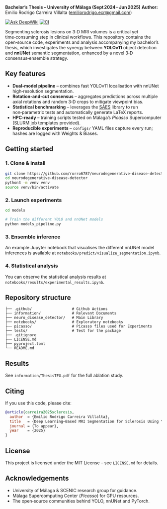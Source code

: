 **Bachelor’s Thesis – University of Málaga (Sept 2024 – Jun 2025)**
**Author:** Emilio Rodrigo Carreira Villalta ([emiliorodrigo.ecr@gmail.com](mailto:emiliorodrigo.ecr@gmail.com))

[![Ask DeepWiki](https://deepwiki.com/badge.svg)](https://deepwiki.com/rorro6787/neurodegenerative-disease-detector)
[![CI](https://github.com/rorro6787/neurodegenerative-disease-detector/actions/workflows/test.yml/badge.svg)](https://github.com/rorro6787/neurodegenerative-disease-detector/actions/workflows/test.yml)

Segmenting sclerosis lesions on 3‑D MRI volumes is a critical yet time‑consuming step in clinical workflows.
This repository contains the open‑source code, experiments and analysis accompanying my bachelor’s thesis, which investigates the synergy between **YOLOv11** object detection and **nnUNet** semantic segmentation, enhanced by a novel 3‑D consensus‑ensemble strategy.

## Key features

* **Dual‑model pipeline** – combines fast YOLOv11 localisation with nnUNet high‑resolution segmentation.
* **Rotation‑and‑cut consensus** – aggregates predictions across multiple axial rotations and random 3‑D crops to mitigate viewpoint bias.
* **Statistical benchmarking** – leverages the [SAES](https://github.com/jMetal/SAES) library to run non‑parametric tests and automatically generate LaTeX reports.
* **HPC‑ready** – training scripts tested on Málaga’s *Picasso* Supercomputer (SLURM job templates provided).
* **Reproducible experiments** – `configs/` YAML files capture every run; hashes are logged with Weights & Biases.

## Getting started

### 1. Clone & install

```bash
git clone https://github.com/rorro6787/neurodegenerative-disease-detector.git
cd neurodegenerative-disease-detector
python3 -m venv venv
source venv/bin/activate
```

### 2. Launch experiments

```bash
cd models

# Train the different YOLO and nnUNet models
python models_pipeline.py
```

### 3. Ensemble inference

An example Jupyter notebook that visualises the different nnUNet model inferences is available at `notebooks/predict/visualize_segmentation.ipynb`.

### 4. Statistical analysis

You can observe the statistical analysis results at `notebooks/results/experimental_results.ipynb`.

## Repository structure

```text
├── .github/                  # Github Actions
├── information/              # Relevant Documents
├── neuro_disease_detector/   # Main Library
├── notebooks/                # Exploratory notebooks
├── picasso/                  # Picasso files used for Experiments
├── tests/                    # Test for the package
├── .gitignore          
├── LICENSE.md
├── pyproject.toml
└── README.md
```

## Results

See `information/ThesisTFG.pdf` for the full ablation study.

## Citing

If you use this code, please cite:

```bibtex
@article{carreira2025sclerosis,
  author  = {Emilio Rodrigo Carreira Villalta},
  title   = {Deep Learning–Based MRI Segmentation for Sclerosis Using YOLOv11 and nnUNet},
  journal = {To appear},
  year    = {2025}
}
```

## License

This project is licensed under the MIT License – see `LICENSE.md` for details.

## Acknowledgements

* University of Málaga & SCENIC research group for guidance.
* Málaga Supercomputing Center (*Picasso*) for GPU resources.
* The open‑source communities behind YOLO, nnUNet and PyTorch.
